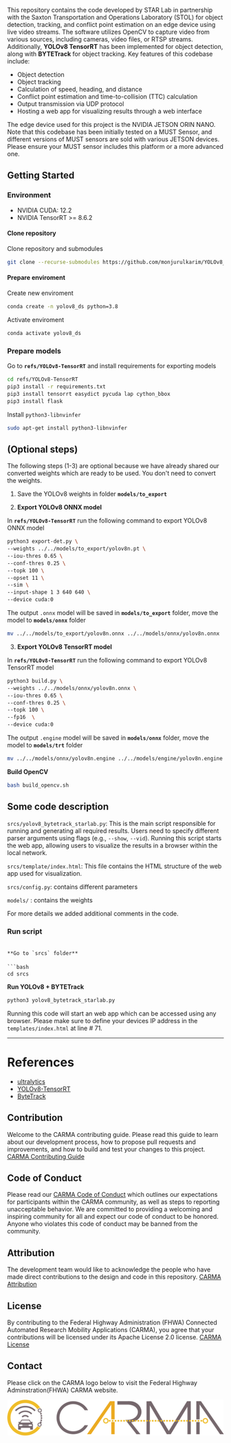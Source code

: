 This repository contains the code developed by STAR Lab in partnership with the Saxton Transportation and Operations Laboratory (STOL) for object detection, tracking, and conflict point estimation on an edge device using live video streams. The software utilizes OpenCV to capture video from various sources, including cameras, video files, or RTSP streams. Additionally, **YOLOv8 TensorRT** has been implemented for object detection, along with **BYTETrack** for object tracking. Key features of this codebase include:
- Object detection
- Object tracking
- Calculation of speed, heading, and distance
- Conflict point estimation and time-to-collision (TTC) calculation
- Output transmission via UDP protocol
- Hosting a web app for visualizing results through a web interface

The edge device used for this project is the NVIDIA JETSON ORIN NANO. Note that this codebase has been initially tested on a MUST Sensor, and different versions of MUST sensors are sold with various JETSON devices. Please ensure your MUST sensor includes this platform or a more advanced one.
## Getting Started

### Environment

- NVIDIA CUDA: 12.2
- NVIDIA TensorRT >= 8.6.2


#### Clone repository

Clone repository and submodules

```bash
git clone --recurse-submodules https://github.com/monjurulkarim/YOLOv8_Object_Tracking_TensorRT.git
```

#### Prepare enviroment

Create new enviroment

```bash
conda create -n yolov8_ds python=3.8
```

Activate enviroment

```bash
conda activate yolov8_ds
```

### Prepare models
Go to **`refs/YOLOv8-TensorRT`** and install requirements for exporting models

```bash
cd refs/YOLOv8-TensorRT
pip3 install -r requirements.txt
pip3 install tensorrt easydict pycuda lap cython_bbox
pip3 install flask
```
Install `python3-libnvinfer`

```bash
sudo apt-get install python3-libnvinfer
```

## (Optional steps)
The following steps (1-3) are optional because we have already shared our converted weights which are ready to be used. You don't need to convert the weights.

1. Save the YOLOv8 weights in folder **`models/to_export`**

2. **Export YOLOv8 ONNX model**

In **`refs/YOLOv8-TensorRT`** run the following command to export YOLOv8 ONNX model

```bash
python3 export-det.py \
--weights ../../models/to_export/yolov8n.pt \
--iou-thres 0.65 \
--conf-thres 0.25 \
--topk 100 \
--opset 11 \
--sim \
--input-shape 1 3 640 640 \
--device cuda:0
```

The output `.onnx` model will be saved in **`models/to_export`** folder, move the model to **`models/onnx`** folder
```bash
mv ../../models/to_export/yolov8n.onnx ../../models/onnx/yolov8n.onnx
```
3. **Export YOLOv8 TensorRT model**

In **`refs/YOLOv8-TensorRT`** run the following command to export YOLOv8 TensorRT model

```bash
python3 build.py \
--weights ../../models/onnx/yolov8n.onnx \
--iou-thres 0.65 \
--conf-thres 0.25 \
--topk 100 \
--fp16  \
--device cuda:0
```
The output `.engine` model will be saved in **`models/onnx`** folder, move the model to **`models/trt`** folder

```bash
mv ../../models/onnx/yolov8n.engine ../../models/engine/yolov8n.engine
```

**Build OpenCV**

```bash
bash build_opencv.sh
```

## Some code description

`srcs/yolov8_bytetrack_starlab.py`: This is the main script responsible for running and generating all required results. Users need to specify different parser arguments using flags (e.g., `--show`, `--vid`). Running this script starts the web app, allowing users to visualize the results in a browser within the local network.

`srcs/template/index.html`: This file contains the HTML structure of the web app used for visualization.

`srcs/config.py`: contains different parameters

`models/` : contains the weights

For more details we added additional comments in the code.
### Run script

```

**Go to `srcs` folder**

```bash
cd srcs
```


**Run YOLOv8 + BYTETrack**

```bash
python3 yolov8_bytetrack_starlab.py

```

Running this code will start an web app which can be accessed using any browser. Please make sure to define your devices IP address in the `templates/index.html` at line # 71.

---

# References

- [ultralytics](https://github.com/ultralytics/ultralytics)
- [YOLOv8-TensorRT](https://github.com/triple-Mu/YOLOv8-TensorRT)
- [ByteTrack](https://github.com/ifzhang/ByteTrack)

## Contribution
Welcome to the CARMA contributing guide. Please read this guide to learn about our development process, how to propose pull requests and improvements, and how to build and test your changes to this project. [CARMA Contributing Guide](https://github.com/usdot-fhwa-stol/carma-platform/blob/develop/Contributing.md)

## Code of Conduct
Please read our [CARMA Code of Conduct](https://github.com/usdot-fhwa-stol/carma-platform/blob/develop/Code_of_Conduct.md) which outlines our expectations for participants within the CARMA community, as well as steps to reporting unacceptable behavior. We are committed to providing a welcoming and inspiring community for all and expect our code of conduct to be honored. Anyone who violates this code of conduct may be banned from the community.

## Attribution
The development team would like to acknowledge the people who have made direct contributions to the design and code in this repository. [CARMA Attribution](https://github.com/usdot-fhwa-stol/carma-platform/blob/develop/ATTRIBUTION.txt)

## License
By contributing to the Federal Highway Administration (FHWA) Connected Automated Research Mobility Applications (CARMA), you agree that your contributions will be licensed under its Apache License 2.0 license. [CARMA License](https://github.com/usdot-fhwa-stol/carma-platform/blob/develop/docs/License.md)

## Contact
Please click on the CARMA logo below to visit the Federal Highway Adminstration(FHWA) CARMA website.

[![CARMA Image](https://raw.githubusercontent.com/usdot-fhwa-stol/carma-platform/develop/docs/image/CARMA_icon.png)](https://highways.dot.gov/research/research-programs/operations/CARMA)
